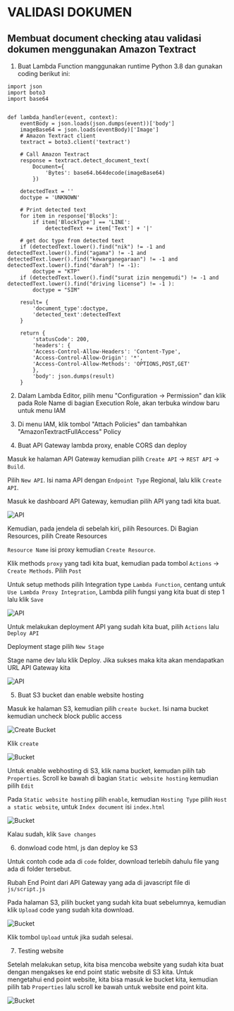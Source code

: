 # VALIDASI DOKUMEN
## Membuat document checking atau validasi dokumen menggunakan Amazon Textract

1. Buat Lambda Function manggunakan runtime Python 3.8 dan gunakan coding berikut ini:

```
import json
import boto3
import base64


def lambda_handler(event, context):
    eventBody = json.loads(json.dumps(event))['body']
    imageBase64 = json.loads(eventBody)['Image']
    # Amazon Textract client
    textract = boto3.client('textract')
    
    # Call Amazon Textract
    response = textract.detect_document_text(
        Document={
            'Bytes': base64.b64decode(imageBase64)
        })

    detectedText = ''
    doctype = 'UNKNOWN'

    # Print detected text
    for item in response['Blocks']:
        if item['BlockType'] == 'LINE':
            detectedText += item['Text'] + '|'   
    
    # get doc type from detected text
    if (detectedText.lower().find("nik") != -1 and detectedText.lower().find("agama") != -1 and detectedText.lower().find("kewarganegaraan") != -1 and detectedText.lower().find("darah") != -1):
        doctype = "KTP"
    if (detectedText.lower().find("surat izin mengemudi") != -1 and detectedText.lower().find("driving license") != -1 ):
        doctype = "SIM"
            
    result= {
        'document_type':doctype,
        'detected_text':detectedText
    }

    return {
        'statusCode': 200,
        'headers': {
        'Access-Control-Allow-Headers': 'Content-Type',
        'Access-Control-Allow-Origin': '*',
        'Access-Control-Allow-Methods': 'OPTIONS,POST,GET'
        },
        'body': json.dumps(result)
    }
```

2. Dalam Lambda Editor, pilih menu "Configuration -> Permission" dan klik pada Role Name di bagian Execution Role, akan terbuka window baru untuk menu IAM

3. Di menu IAM, klik tombol "Attach Policies" dan tambahkan "AmazonTextractFullAccess" Policy

4. Buat API Gateway lambda proxy, enable CORS dan deploy

Masuk ke halaman API Gateway kemudian pilih `Create API` -> `REST API` -> `Build`. 

Pilih `New API`. Isi nama API dengan `Endpoint Type` Regional, lalu klik `Create API`. 

Masuk ke dashboard API Gateway, kemudian pilih API yang tadi kita buat. 

![API](img/apiname.png "API")

Kemudian, pada jendela di sebelah kiri, pilih Resources. Di Bagian Resources, pilih Create Resources

`Resource Name` isi proxy kemudian `Create Resource`. 

Klik methods `proxy` yang tadi kita buat, kemudian pada tombol `Actions` -> `Create Methods`. Pilih `Post`

Untuk setup methods pilih Integration type `Lambda Function`, centang untuk `Use Lambda Proxy Integration`, Lambda pilih fungsi yang kita buat di step 1 lalu klik `Save`

![API](img/lambda.png "API")

Untuk melakukan deployment API yang sudah kita buat, pilih `Actions` lalu `Deploy API`

Deployment stage pilih `New Stage`

Stage name dev lalu klik Deploy. Jika sukses maka kita akan mendapatkan URL API Gateway kita

![API](img/deploy.png "API")


5. Buat S3 bucket dan enable website hosting

Masuk ke halaman S3, kemudian pilih `create bucket`. Isi nama bucket kemudian uncheck block public access 

![Create Bucket](img/createbucket.png "Create Bucket")

Klik `create` 

![Bucket](img/bucket.png "Bucket")

Untuk enable webhosting di S3, klik nama bucket, kemudan pilih tab `Properties`. Scroll ke bawah di bagian `Static website hosting` kemudian pilih `Edit`

Pada `Static website hosting` pilih `enable`, kemudian `Hosting Type` pilih `Host a static website`, untuk `Index document` isi `index.html`

![Bucket](img/hosting.png "Bucket")

Kalau sudah, klik `Save changes`

6. donwload code html, js dan deploy ke S3

Untuk contoh code ada di `code` folder, download terlebih dahulu file yang ada di folder tersebut.

Rubah End Point dari API Gateway yang ada di javascript file di `js/script.js`

Pada halaman S3, pilih bucket yang sudah kita buat sebelumnya, kemudian klik `Upload` code yang sudah kita download.

![Bucket](img/upload.png "Bucket")

Klik tombol `Upload` untuk jika sudah selesai.

7. Testing website

Setelah melakukan setup, kita bisa mencoba website yang sudah kita buat dengan mengakses ke end point static website di S3 kita. Untuk mengetahui end point website, kita bisa masuk ke bucket kita, kemudian pilih tab `Properties` lalu scroll ke bawah untuk website end point kita.

![Bucket](img/endpoint.png "Bucket")
